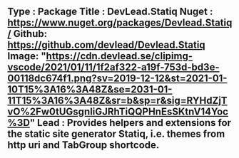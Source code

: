 Type : Package
Title : DevLead.Statiq
Nuget : https://www.nuget.org/packages/Devlead.Statiq/
Github: https://github.com/devlead/Devlead.Statiq
Image: "https://cdn.devlead.se/clipimg-vscode/2021/01/11/1f2af322-a19f-753d-bd3e-00118dc674f1.png?sv=2019-12-12&st=2021-01-10T15%3A16%3A48Z&se=2031-01-11T15%3A16%3A48Z&sr=b&sp=r&sig=RYHdZjTvO%2Fw0tUGsgnIiGJRhTiQQPHnEsSKtnV14Yoc%3D"
Lead : Provides helpers and extensions for the static site generator Statiq, i.e. themes from http uri and TabGroup shortcode.
---

